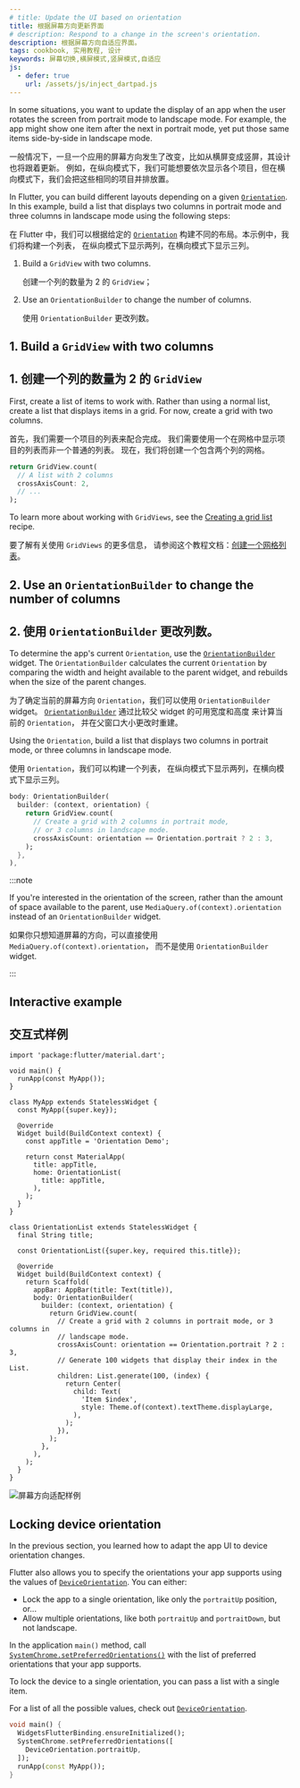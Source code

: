```yaml
---
# title: Update the UI based on orientation
title: 根据屏幕方向更新界面
# description: Respond to a change in the screen's orientation.
description: 根据屏幕方向自适应界面。
tags: cookbook, 实用教程, 设计
keywords: 屏幕切换,横屏模式,竖屏模式,自适应
js:
  - defer: true
    url: /assets/js/inject_dartpad.js
---
```


<?code-excerpt path-base="cookbook/design/orientation"?>

In some situations,
you want to update the display of an app when the user
rotates the screen from portrait mode to landscape mode. For example,
the app might show one item after the next in portrait mode,
yet put those same items side-by-side in landscape mode.

一般情况下，一旦一个应用的屏幕方向发生了改变，比如从横屏变成竖屏，其设计也将跟着更新。
例如，在纵向模式下，我们可能想要依次显示各个项目，但在横向模式下，我们会把这些相同的项目并排放置。

In Flutter, you can build different layouts depending
on a given [`Orientation`][].
In this example, build a list that displays two columns in
portrait mode and three columns in landscape mode using the
following steps:

在 Flutter 中，我们可以根据给定的 [`Orientation`][]
构建不同的布局。本示例中，我们将构建一个列表，
在纵向模式下显示两列，在横向模式下显示三列。

  1. Build a `GridView` with two columns.
     
     创建一个列的数量为 2 的 `GridView`；
     
  2. Use an `OrientationBuilder` to change the number of columns.
  
     使用 `OrientationBuilder` 更改列数。

## 1. Build a `GridView` with two columns

## 1. 创建一个列的数量为 2 的 `GridView`

First, create a list of items to work with.
Rather than using a normal list,
create a list that displays items in a grid.
For now, create a grid with two columns.

首先，我们需要一个项目的列表来配合完成。
我们需要使用一个在网格中显示项目的列表而非一个普通的列表。
现在，我们将创建一个包含两个列的网格。

<?code-excerpt "lib/partials.dart (GridViewCount)"?>
```dart
return GridView.count(
  // A list with 2 columns
  crossAxisCount: 2,
  // ...
);
```

To learn more about working with `GridViews`,
see the [Creating a grid list][] recipe.

要了解有关使用 `GridViews` 的更多信息，
请参阅这个教程文档：[创建一个网格列表][Creating a grid list]。

## 2. Use an `OrientationBuilder` to change the number of columns

## 2. 使用 `OrientationBuilder` 更改列数。

To determine the app's current `Orientation`, use the
[`OrientationBuilder`][] widget.
The `OrientationBuilder` calculates the current `Orientation` by
comparing the width and height available to the parent widget,
and rebuilds when the size of the parent changes.

为了确定当前的屏幕方向 `Orientation`，我们可以使用 `OrientationBuilder` widget。
[`OrientationBuilder`][] 通过比较父 widget 的可用宽度和高度
来计算当前的 `Orientation`，
并在父窗口大小更改时重建。

Using the `Orientation`, build a list that displays two columns in portrait
mode, or three columns in landscape mode.

使用 `Orientation`，我们可以构建一个列表，
在纵向模式下显示两列，在横向模式下显示三列。

<?code-excerpt "lib/partials.dart (OrientationBuilder)"?>
```dart
body: OrientationBuilder(
  builder: (context, orientation) {
    return GridView.count(
      // Create a grid with 2 columns in portrait mode,
      // or 3 columns in landscape mode.
      crossAxisCount: orientation == Orientation.portrait ? 2 : 3,
    );
  },
),
```

:::note

If you're interested in the orientation of the screen,
rather than the amount of space available to the parent,
use `MediaQuery.of(context).orientation` instead of an
`OrientationBuilder` widget.

如果你只想知道屏幕的方向，可以直接使用 `MediaQuery.of(context).orientation`，
而不是使用 `OrientationBuilder` widget.

:::

## Interactive example

## 交互式样例

<?code-excerpt "lib/main.dart"?>
```dartpad title="Flutter app orientation hands-on example in DartPad" run="true"
import 'package:flutter/material.dart';

void main() {
  runApp(const MyApp());
}

class MyApp extends StatelessWidget {
  const MyApp({super.key});

  @override
  Widget build(BuildContext context) {
    const appTitle = 'Orientation Demo';

    return const MaterialApp(
      title: appTitle,
      home: OrientationList(
        title: appTitle,
      ),
    );
  }
}

class OrientationList extends StatelessWidget {
  final String title;

  const OrientationList({super.key, required this.title});

  @override
  Widget build(BuildContext context) {
    return Scaffold(
      appBar: AppBar(title: Text(title)),
      body: OrientationBuilder(
        builder: (context, orientation) {
          return GridView.count(
            // Create a grid with 2 columns in portrait mode, or 3 columns in
            // landscape mode.
            crossAxisCount: orientation == Orientation.portrait ? 2 : 3,
            // Generate 100 widgets that display their index in the List.
            children: List.generate(100, (index) {
              return Center(
                child: Text(
                  'Item $index',
                  style: Theme.of(context).textTheme.displayLarge,
                ),
              );
            }),
          );
        },
      ),
    );
  }
}
```

<noscript>
  <img src="/assets/images/docs/cookbook/orientation.gif" alt="屏幕方向适配样例" class="site-mobile-screenshot" />
</noscript>

## Locking device orientation

In the previous section, you learned 
how to adapt the app UI to device orientation changes.

Flutter also allows you to specify the orientations your app supports 
using the values of [`DeviceOrientation`]. You can either:

- Lock the app to a single orientation, like only the `portraitUp` position, or...
- Allow multiple orientations, like both `portraitUp` and `portraitDown`, but not landscape.

In the application `main()` method,
call [`SystemChrome.setPreferredOrientations()`]
with the list of preferred orientations that your app supports.

To lock the device to a single orientation, 
you can pass a list with a single item.

For a list of all the possible values, check out [`DeviceOrientation`].

<?code-excerpt "lib/orientation.dart (PreferredOrientations)"?>
```dart
void main() {
  WidgetsFlutterBinding.ensureInitialized();
  SystemChrome.setPreferredOrientations([
    DeviceOrientation.portraitUp,
  ]);
  runApp(const MyApp());
}
```


[Creating a grid list]: /cookbook/lists/grid-lists
[`DeviceOrientation`]: {{site.api}}/flutter/services/DeviceOrientation.html
[`OrientationBuilder`]: {{site.api}}/flutter/widgets/OrientationBuilder-class.html
[`Orientation`]: {{site.api}}/flutter/widgets/Orientation.html
[`SystemChrome.setPreferredOrientations()`]: {{site.api}}/flutter/services/SystemChrome/setPreferredOrientations.html
